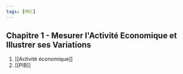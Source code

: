 ```yaml
---
tags: [MOC] 
---
```


## Chapitre 1 - Mesurer l'Activité Economique et Illustrer ses Variations
1. [[Activité économique]]
2. [[PIB]]